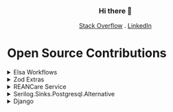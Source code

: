
<div align="center">
  <h3>Hi there 👋</h3>
 <p align="center">
   <a target="_blank" href="https://stackoverflow.com/users/7039250/gambitier">Stack Overflow</a>
   . <a target="_blank" href="https://www.linkedin.com/in/akash-l-jadhav/">LinkedIn</a>
  </p>
</div>


# Open Source Contributions

<details>
  
<summary>Elsa Workflows </summary>
  
### Introduction
Elsa is a robust workflow library designed for executing workflows within any .NET application. It provides flexibility in defining workflows through C# code, a visual designer, or specifying workflows in JSON format.


### My Contributions (Pull Requests)

1. **[Allow Database Schema Names to be Editable](https://github.com/elsa-workflows/elsa-core/pull/4072)**
   - Description: This contribution introduces the capability to edit database schema names within Elsa.
   
2. **[MySQL Support](https://github.com/elsa-workflows/elsa-core/pull/4047)**
   - Description: Added support for MySQL, enhancing the compatibility of Elsa workflows.

3. **[Docker Image: Configurable CORS Policy](https://github.com/elsa-workflows/elsa-core/pull/4022)**
   - Description: Implemented a feature to make CORS policy configurable in the Docker image.

</details>

<details>
  
<summary>Zod Extras </summary>

### Introduction
Zod Extras is an extension that provides additional functionality on top of the Zod framework.

### My Contributions (Reported Issue)

1. **[toNumberPreprocessor Converts Empty String to 0](https://github.com/lokalise/zod-extras/issues/40)**
   - Description: Reported an issue where the toNumberPreprocessor was converting an empty string to 0.

</details>

<details>
  
<summary>REANCare Service </summary>

### Introduction
REANcare Service is the primary healthcare backend API for REAN Foundation's healthcare software ecosystem.

### My Contributions (Reported Issue)

1. **[Incorrect Method Call for Fetching User with Email](https://github.com/REAN-Foundation/reancare-service/issues/9)**
   - Description: Reported an issue related to an incorrect method call when fetching a user with email.

</details>

<details>
  
<summary>Serilog.Sinks.Postgresql.Alternative </summary>

### Introduction
Serilog.Sinks.Postgresql.Alternative is a library that facilitates saving logging information from Serilog to PostgreSQL.

### My Contributions (Reported Issue)

1. **[Fix Docs to Resolve "Unable to Find a Method Called PostgreSql"](https://github.com/serilog-contrib/Serilog.Sinks.Postgresql.Alternative/issues/43)**
   - Description: Reported an issue and provided a solution to resolve the error "Unable to find a method called PostgreSql" in the documentation.

</details>

<details>
  
<summary>Django </summary>

### Introduction
Django is a high-level Python web framework known for encouraging rapid development and clean, pragmatic design.

### My Contributions (Reported Issue)

1. **[Docs] - IntegrityError: NOT NULL Constraint Failed](https://github.com/django/django/pull/10188)**
   - Description: Reported a documentation-related issue regarding an IntegrityError related to a NOT NULL constraint failure.

</details>
